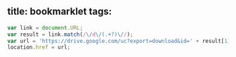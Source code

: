 title: bookmarklet
tags:
---

```javascript
var link = document.URL;
var result = link.match(/\/d\/(.+?)\//);
var url = 'https://drive.google.com/uc?export=download&id=' + result[1];
location.href = url;
```